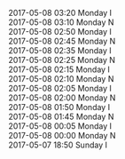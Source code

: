 2017-05-08 03:20 Monday  I  
2017-05-08 03:10 Monday  N  
2017-05-08 02:50 Monday  I  
2017-05-08 02:45 Monday  N  
2017-05-08 02:35 Monday  I  
2017-05-08 02:25 Monday  N  
2017-05-08 02:15 Monday  I  
2017-05-08 02:10 Monday  N  
2017-05-08 02:05 Monday  I  
2017-05-08 02:00 Monday  N  
2017-05-08 01:50 Monday  I  
2017-05-08 01:45 Monday  N  
2017-05-08 00:05 Monday  I  
2017-05-08 00:00 Monday  N  
2017-05-07 18:50 Sunday  I  
